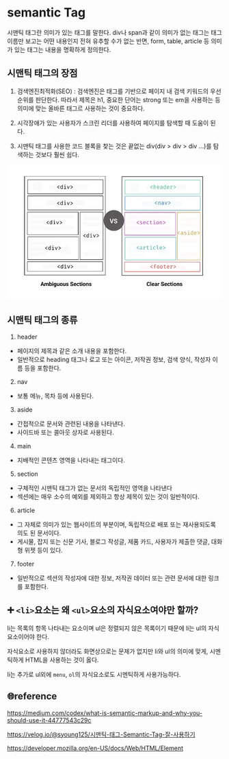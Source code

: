 # semantic Tag

시맨틱 태그란 의미가 있는 태그를 말한다. div나 span과 같이 의미가 없는 태그는 태그 이름만 보고는 어떤 내용인지 전혀 유추할 수가 없는 반면, form, table, article 등 의미가 있는 태그는 내용을 명확하게 정의한다.

## 시맨틱 태그의 장점

1. 검색엔진최적화(SEO) : 검색엔진은 태그를 기반으로 페이지 내 검색 키워드의 우선순위를 판단한다. 따라서 제목은 h1, 중요한 단어는 strong 또는 em을 사용하는 등 의미에 맞는 올바른 태그르 사용하는 것이 중요하다.

2. 시각장애가 있는 사용자가 스크린 리더를 사용하여 페이지를 탐색할 때 도움이 된다.

3. 시맨틱 태그를 사용한 코드 블록을 찾는 것은 끝없는 div(div > div > div ...)를 탐색하는 것보다 훨씬 쉽다.

[![image](../images/semanticTag.webp)](https://medium.com/codex/what-is-semantic-markup-and-why-you-should-use-it-44777543c29c)

## 시맨틱 태그의 종류

1. header

- 페이지의 제목과 같은 소개 내용을 포함한다.
- 일반적으로 heading 태그나 로고 또는 아이콘, 저작권 정보, 검색 양식, 작성자 이름 등을 포함한다.

2. nav

- 보통 메뉴, 목차 등에 사용된다.

3. aside
   
- 간접적으로 문서와 관련된 내용을 나타낸다.
- 사이드바 또는 콜아웃 상자로 사용된다.

4. main
   
- 지배적인 콘텐츠 영역을 나타내는 태그이다.

5. section
   
- 구체적인 시맨틱 태그가 없는 문서의 독립적인 영역을 나타낸다
- 섹션에는 매우 소수의 예외를 제외하고 항상 제목이 있는 것이 일반적이다.

6. article
   
- 그 자체로 의미가 있는 웹사이트의 부분이며, 독립적으로 배포 또는 재사용되도록 의도 된 문서이다.
- 게시물, 잡지 또는 신문 기사, 블로그 작성글, 제품 카드, 사용자가 제출한 댓글, 대화형 위젯 등이 있다.

7. footer
   
- 일반적으로 섹션의 작성자에 대한 정보, 저작권 데이터 또는 관련 문서에 대한 링크를 포함한다.

## ➕ `<li>`요소는 왜 `<ul>`요소의 자식요소여야만 할까?

li는 목록의 항목 나타내는 요소이며 ul은 정렬되지 않은 목록이기 때문에 li는 ul의 자식요소이어야 한다.

자식요소로 사용하지 않더라도 화면상으로는 문제가 없지만 li와 ul의 의미에 맞게, 시멘틱하게 HTML을 사용하는 것이 옳다.

li는 추가로 ul외에 `menu`, `ol`의 자식요소로도 시멘틱하게 사용가능하다.

## 🌐reference

https://medium.com/codex/what-is-semantic-markup-and-why-you-should-use-it-44777543c29c

https://velog.io/@syoung125/시맨틱-태그-Semantic-Tag-잘-사용하기

https://developer.mozilla.org/en-US/docs/Web/HTML/Element